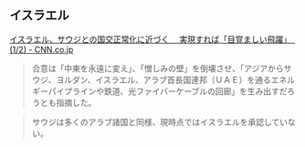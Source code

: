 ## イスラエル

[イスラエル、サウジとの国交正常化に近づく 　実現すれば「目覚ましい飛躍」　(1/2) - CNN.co.jp](https://www.cnn.co.jp/world/35209432.html)

> 合意は「中東を永遠に変え」、「憎しみの壁」を倒壊させ、「アジアからサウジ、ヨルダン、イスラエル、アラブ首長国連邦（ＵＡＥ）を通るエネルギーパイプラインや鉄道、光ファイバーケーブルの回廊」を生み出すだろうとも指摘した。

> サウジは多くのアラブ諸国と同様、現時点ではイスラエルを承認していない。
